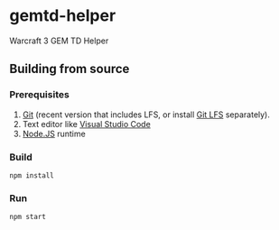 # gemtd-helper

Warcraft 3 GEM TD Helper

## Building from source

### Prerequisites

1. [Git](https://git-scm.com/downloads) (recent version that includes LFS, or install [Git LFS](https://git-lfs.github.com/) separately).
2. Text editor like [Visual Studio Code](https://code.visualstudio.com/)
3. [Node.JS](https://nodejs.org/en/) runtime

### Build

```
npm install
```

### Run

```
npm start
```
